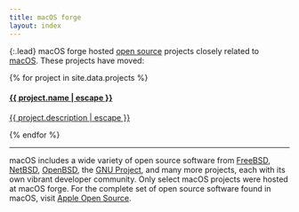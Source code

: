 ```yaml
---
title: macOS forge
layout: index
---
```


{:.lead}
macOS forge hosted [open source](https://opensource.org/) projects closely related to [macOS](http://www.apple.com/macos/). These projects have moved:

<div class="row macosforge-projects">
  {% for project in site.data.projects %}
  <a href="{{ project.url }}">
    <div class="col-md-4 col-sm-6">
      <h4>{{ project.name | escape }}</h4>
      <p>{{ project.description | escape }}</p>
    </div>
  </a>
  {% endfor %}
</div>

---

macOS includes a wide variety of open source software from [FreeBSD](http://www.freebsd.org/), [NetBSD](http://www.netbsd.org/), [OpenBSD](http://www.openbsd.org/), the [GNU Project](http://www.gnu.org/), and many more projects, each with its own vibrant developer community. Only select macOS projects were hosted at macOS forge. For the complete set of open source software found in macOS, visit [Apple Open Source](https://opensource.apple.com/).
